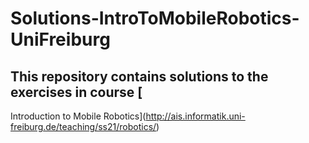 # Solutions-IntroToMobileRobotics-UniFreiburg
## This repository contains solutions to the exercises in course [
Introduction to Mobile Robotics](http://ais.informatik.uni-freiburg.de/teaching/ss21/robotics/)
